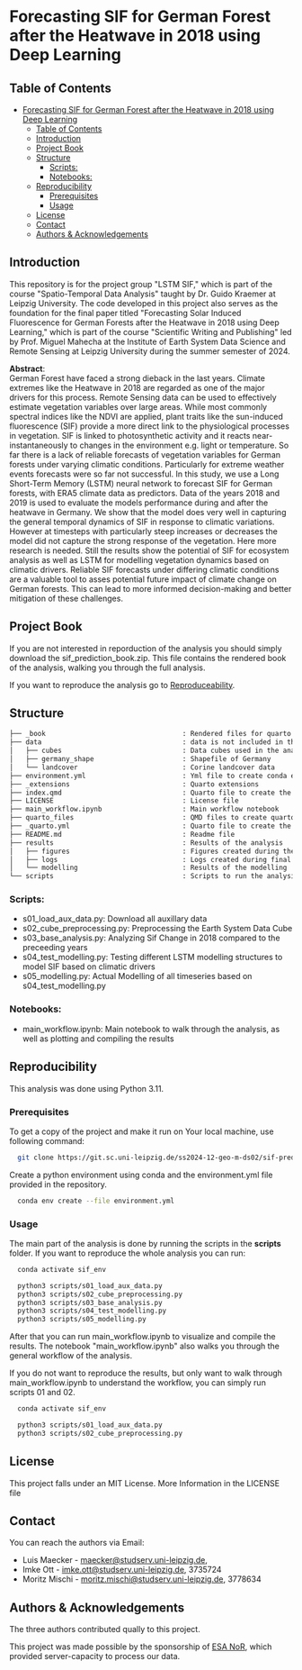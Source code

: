 # Forecasting SIF for German Forest after the Heatwave in 2018 using Deep Learning

## Table of Contents
- [Forecasting SIF for German Forest after the Heatwave in 2018 using Deep Learning](#forecasting-sif-for-german-forest-after-the-heatwave-in-2018-using-deep-learning)
  - [Table of Contents](#table-of-contents)
  - [Introduction](#introduction)
  - [Project Book](#project-book)
  - [Structure](#structure)
    - [Scripts:](#scripts)
    - [Notebooks:](#notebooks)
  - [Reproducibility](#reproducibility)
    - [Prerequisites](#prerequisites)
    - [Usage](#usage)
  - [License](#license)
  - [Contact](#contact)
  - [Authors \& Acknowledgements](#authors--acknowledgements)

## Introduction

This repository is for the project group "LSTM SIF," which is part of the course "Spatio-Temporal Data Analysis" taught by Dr. Guido Kraemer at Leipzig University. The code developed in this project also serves as the foundation for the final paper titled "Forecasting Solar Induced Fluorescence for German Forests after the Heatwave in 2018 using Deep Learning," which is part of the course "Scientific Writing and Publishing" led by Prof. Miguel Mahecha at the Institute of Earth System Data Science and Remote Sensing at Leipzig University during the summer semester of 2024.



**Abstract**:   
German Forest have faced a strong dieback in the last years. Climate extremes like the Heatwave in 2018
are regarded as one of the major drivers for this process. Remote Sensing data can be used to effectively
estimate vegetation variables over large areas. While most commonly spectral indices like the NDVI are
applied, plant traits like the sun-induced fluorescence (SIF) provide a more direct link to the physiological processes in vegetation. SIF is linked to photosynthetic activity and it reacts near-instantaneously to changes in the environment e.g. light or temperature. So far there is a lack of reliable forecasts of vegetation variables for German forests under varying climatic conditions. Particularly for extreme weather events forecasts were so far not successful. In this study, we use a Long Short-Term Memory (LSTM) neural network to forecast SIF for German forests, with ERA5 climate data as predictors. Data of the years 2018 and 2019 is used to evaluate the models performance during and after the heatwave in Germany. We show that the model does very well in capturing the general temporal dynamics of SIF in response to climatic variations. However at timesteps with particularly steep increases or decreases the model did not capture the strong response of the vegetation. Here more research is needed. Still the results show the potential of SIF for ecosystem analysis as well as LSTM for modelling vegetation dynamics based on climatic drivers. Reliable SIF forecasts under differing climatic conditions are a valuable tool to asses potential future impact of climate change on German forests. This can lead to more informed decision-making and better mitigation of these challenges.


## Project Book

If you are not interested in reporduction of the analysis you should simply download the sif_prediction_book.zip. This file contains the rendered book of the analysis, walking you through the full analysis.

If you want to reproduce the analysis go to [Reproduceability](#reproduceability).


## Structure

```bash
├── _book                                  : Rendered files for quarto book   
├── data                                   : data is not included in this repository
│   ├── cubes                              : Data cubes used in the analysis
│   ├── germany_shape                      : Shapefile of Germany
│   └── landcover                          : Corine landcover data  
├── environment.yml                        : Yml file to create conda environment
├── _extensions                            : Quarto extensions 
├── index.qmd                              : Quarto file to create the quarto book
├── LICENSE                                : License file
├── main_workflow.ipynb                    : Main workflow notebook
├── quarto_files                           : QMD files to create quarto book
├── _quarto.yml                            : Quarto file to create the quarto book
├── README.md                              : Readme file
├── results                                : Results of the analysis
│   ├── figures                            : Figures created during the analysis
│   ├── logs                               : Logs created during final modelling 
│   └── modelling                          : Results of the modelling
└── scripts                                : Scripts to run the analysis
```

### Scripts: 

- s01_load_aux_data.py: Download all auxillary data
- s02_cube_preprocessing.py:  Preprocessing the Earth System Data Cube 
- s03_base_analysis.py: Analyzing Sif Change in 2018 compared to the preceeding years
- s04_test_modelling.py: Testing different LSTM modelling structures to model SIF based on climatic drivers
- s05_modelling.py: Actual Modelling of all timeseries based on s04_test_modelling.py

### Notebooks:
- main_workflow.ipynb: Main notebook to walk through the analysis, as well as plotting and compiling the results

## Reproducibility

This analysis was done using Python 3.11. 

### Prerequisites

To get a copy of the project and make it run on Your local machine, use following command: 

```bash
  git clone https://git.sc.uni-leipzig.de/ss2024-12-geo-m-ds02/sif-prediction
```

Create a python environment using conda and the environment.yml file provided in the repository. 

```bash
  conda env create --file environment.yml
```

### Usage

The main part of the analysis is done by running the scripts in the **scripts** folder. If you want to reproduce the whole analysis you can run:

```bash
  conda activate sif_env

  python3 scripts/s01_load_aux_data.py
  python3 scripts/s02_cube_preprocessing.py
  python3 scripts/s03_base_analysis.py
  python3 scripts/s04_test_modelling.py
  python3 scripts/s05_modelling.py

```

After that you can run main_workflow.ipynb to visualize and compile the results. The notebook "main_workflow.ipynb" also walks you through the general workflow of the analysis. 

If you do not want to reproduce the results, but only want to walk through main_workflow.ipynb to understand the workflow, you can simply run scripts 01 and 02. 

```bash
  conda activate sif_env

  python3 scripts/s01_load_aux_data.py
  python3 scripts/s02_cube_preprocessing.py

```




## License
This project falls under an MIT License. More Information in the LICENSE file

## Contact
You can reach the authors via Email: 
- Luis Maecker - maecker@studserv.uni-leipzig.de, 
- Imke Ott - imke.ott@studserv.uni-leipzig.de, 3735724
- Moritz Mischi - moritz.mischi@studserv.uni-leipzig.de, 3778634

## Authors & Acknowledgements
The three authors contributed qually to this project. 

This project was made possible by the sponsorship of [ESA NoR](https://eo4society.esa.int/network-of-resources/nor-sponsorship/), which provided server-capacity to process our data. 
